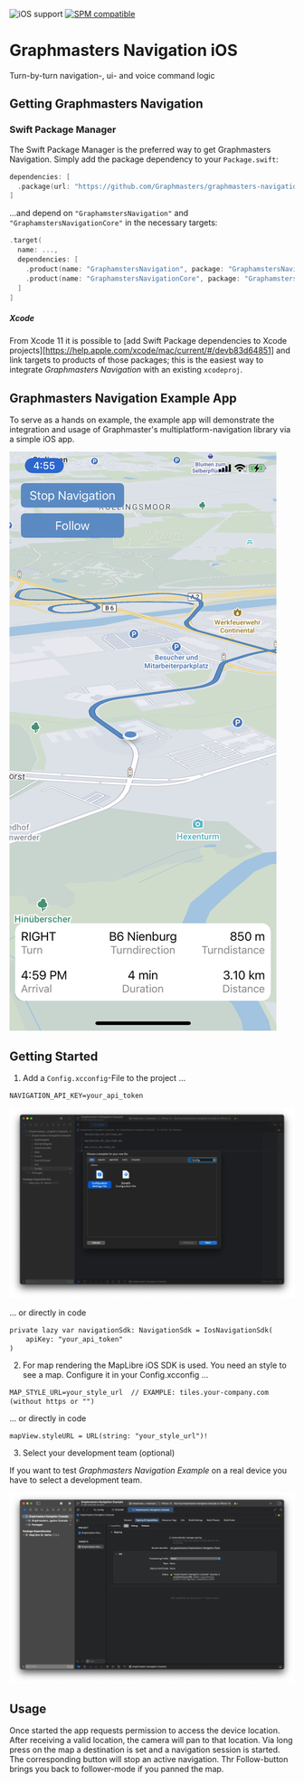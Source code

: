 ![iOS support](https://img.shields.io/badge/iOS-11.0-blue.svg?logo=apple&style=flat)
[![SPM compatible](https://img.shields.io/badge/SPM-compatible-4BC51D.svg?style=flat)](https://swift.org/package-manager/)

# Graphmasters Navigation iOS

Turn-by-turn navigation-, ui- and voice command logic

## Getting Graphmasters Navigation

### Swift Package Manager

The Swift Package Manager is the preferred way to get Graphmasters Navigation. Simply add the
package dependency to your `Package.swift`:

```swift
dependencies: [
  .package(url: "https://github.com/Graphmasters/graphmasters-navigation-ios", from: "0.0.1")
]
```

...and depend on `"GraphamstersNavigation"` and `"GraphamstersNavigationCore"` in the necessary targets:

```swift
.target(
  name: ...,
  dependencies: [
    .product(name: "GraphamstersNavigation", package: "GraphamstersNavigation"),
    .product(name: "GraphamstersNavigationCore", package: "GraphamstersNavigation")
  ]
]
```

##### Xcode

From Xcode 11 it is possible to [add Swift Package dependencies to Xcode
projects][https://help.apple.com/xcode/mac/current/#/devb83d64851] and link targets to products of those packages; this is the
easiest way to integrate *Graphmasters Navigation* with an existing `xcodeproj`.

## Graphmasters Navigation Example App

To serve as a hands on example, the example app will demonstrate the integration and usage of Graphmaster's multiplatform-navigation library via a simple iOS app.

<img alt="Graphmasters Navigation Example App" src="Doc/graphmasters_navigation_example_app.jpeg" />

## Getting Started

1. Add a `Config.xcconfig`-File to the project ...

```
NAVIGATION_API_KEY=your_api_token
```

<img alt="xcconfig" src="Doc/config_file.png" />

... or directly in code

```
private lazy var navigationSdk: NavigationSdk = IosNavigationSdk(
    apiKey: "your_api_token"
)
```

2. For map rendering the MapLibre iOS SDK is used. You need an style to see a map. Configure it in your Config.xcconfig ...
```
MAP_STYLE_URL=your_style_url  // EXAMPLE: tiles.your-company.com (without https or "")
```
... or directly in code
```
mapView.styleURL = URL(string: "your_style_url")! 
```

3. Select your development team (optional)

If you want to test *Graphmasters Navigation Example* on a real device you have to select a development team.

<img alt="Signing" src="Doc/development_team.png" />

## Usage
Once started the app requests permission to access the device location. After receiving a valid location, the camera will pan to that location.
Via long press on the map a destination is set and a navigation session is started.
The corresponding button will stop an active navigation. Thr Follow-button brings you back to follower-mode if you panned the map.
